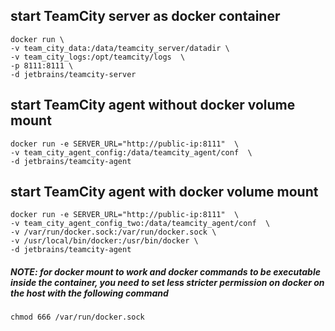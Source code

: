 ## start TeamCity server as docker container
    docker run \
    -v team_city_data:/data/teamcity_server/datadir \
    -v team_city_logs:/opt/teamcity/logs  \
    -p 8111:8111 \
	-d jetbrains/teamcity-server


## start TeamCity agent without docker volume mount
    docker run -e SERVER_URL="http://public-ip:8111"  \
    -v team_city_agent_config:/data/teamcity_agent/conf  \
    -d jetbrains/teamcity-agent


## start TeamCity agent with docker volume mount
    docker run -e SERVER_URL="http://public-ip:8111"  \
    -v team_city_agent_config_two:/data/teamcity_agent/conf  \
    -v /var/run/docker.sock:/var/run/docker.sock \
    -v /usr/local/bin/docker:/usr/bin/docker \
    -d jetbrains/teamcity-agent

##### NOTE: for docker mount to work and docker commands to be executable inside the container, you need to set less stricter permission on docker on the host with the following command
    chmod 666 /var/run/docker.sock
   
